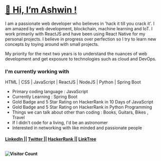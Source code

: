 <h1><a href="https://www.dowhileblog.com"> 👋  Hi, I’m Ashwin ! </a> </h1>

I am a passionate web developer who believes in 'hack it till you crack it'. I am amazed by web development, blockchain, machine learning and IoT. I work primarily with ReactJS and have been using React Native for my personal projects. I believe in progress over perfection so I try to learn new concepts by toying around with small projects.


My priority for the next two years is to understand the nuances of web development and get exposure to technologies such as cloud and DevOps. 

<h3> I'm currently working with </h3>

HTML | CSS | JavaScript | ReactJS | NodeJS | Python | Spring Boot


<ul>
  <li> Primary coding language : JavaScript </li>
  <li> Currently Learning : Spring Boot </li>
  <li> Gold Badge and 5 Star Rating on HackerRank in 10 Days of JavaScript</li>
  <li> Gold Badge and 5 Star Rating on HackerRank in Python Programming</li>
  <li> Things we can talk about other than coding : Books, Guitars, Bikes , Travel </li>
  <li> If I didn't code for a living, I'd be an astronomer </li>
  <li> Interested in networking with like minded and passionate people </li>
 </ul>
 
 
 <h4> 
<!--   Connect with me : <a href="https://www.dowhileblog.com"> Blog </a> ||  -->
  <a href="https://www.linkedin.com/in/ashwinaashu/">LinkedIn </a> || <a href="https://twitter.com/tweetsofashwin"> Twitter </a> || <a href="https://www.hackerrank.com/ashwinaashu13"> HackerRank </a> || <a href="https://linktr.ee/ashwinaashu"> LinkTree </a> 
 
    



<!---
AshwinAashu/AshwinAashu is a ✨ special ✨ repository because its `README.md` (this file) appears on your GitHub profile.
You can click the Preview link to take a look at your changes.
--->
<br>
  <br>
  
  
  ![Visitor Count](https://profile-counter.glitch.me/AshwinAashu/count.svg)

